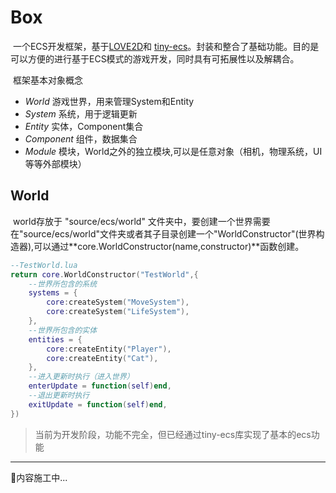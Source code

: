 # Box

​	一个ECS开发框架，基于[LOVE2D](https://love2d.org)和 [tiny-ecs](https://github.com/bakpakin/tiny-ecs.git)。封装和整合了基础功能。目的是可以方便的进行基于ECS模式的游戏开发，同时具有可拓展性以及解耦合。

​	框架基本对象概念

- *World*    游戏世界，用来管理System和Entity
- *System*    系统，用于逻辑更新
- *Entity*     实体，Component集合
- *Component*     组件，数据集合
- *Module*    模块，World之外的独立模块,可以是任意对象（相机，物理系统，UI等等外部模块）

## World

​	world存放于 "source/ecs/world" 文件夹中，要创建一个世界需要在"source/ecs/world"文件夹或者其子目录创建一个"WorldConstructor"(世界构造器),可以通过**core.WorldConstructor(name,constructor)**函数创建。

```lua
--TestWorld.lua
return core.WorldConstructor("TestWorld",{
    --世界所包含的系统
	systems = { 
    	core:createSystem("MoveSystem"),
        core:createSystem("LifeSystem"),
    },
    --世界所包含的实体
    entities = {
        core:createEntity("Player"),  
        core:createEntity("Cat"),
    },
    --进入更新时执行（进入世界）
    enterUpdate = function(self)end,
    --退出更新时执行
    exitUpdate = function(self)end,    
})
```



> 当前为开发阶段，功能不完全，但已经通过tiny-ecs库实现了基本的ecs功能

------



🔨内容施工中...
